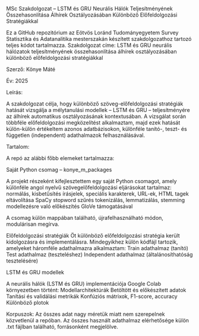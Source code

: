 MSc Szakdolgozat – LSTM és GRU Neurális Hálók Teljesítményének Összehasonlítása Álhírek Osztályozásában Különböző Előfeldolgozási Stratégiákkal

Ez a GitHub repozitórium az Eötvös Loránd Tudományegyetem Survey Statisztika és Adatanalitika mesterszakán készített szakdolgozathoz tartozó teljes kódot tartalmazza.
Szakdolgozat címe: LSTM és GRU neurális hálózatok teljesítményének összehasonlítása álhírek osztályozásában különböző előfeldolgozási stratégiákkal

Szerző: Könye Máté

Év: 2025

Leírás:

A szakdolgozat célja, hogy különböző szöveg-előfeldolgozási stratégiák hatását vizsgálja a mélytanulási modellek –  LSTM és GRU – teljesítményére az álhírek automatikus osztályozásának kontextusában. 
A vizsgálat során többféle előfeldolgozási megközelítést alkalmaztam, majd ezek hatását külön-külön értékeltem azonos adatbázisokon, különféle tanító-, teszt- és független (independent) adathalmazok felhasználásával.


Tartalom:

A repó az alábbi főbb elemeket tartalmazza:

Saját Python csomag – konye_m_packages

A projekt részeként kifejlesztettem egy saját Python csomagot, amely különféle angol nyelvű szövegelőfeldolgozási eljárásokat tartalmaz:
  normálás, kisbetűsítés
  írásjelek, speciális karakterek, URL-ek, HTML tagek eltávolítása
  SpaCy stopword szűrés
  tokenizálás, lemmatizálás, stemming
  modellezésre való előkészítés GloVe támogatásával

A csomag külön mappában található, újrafelhasználható módon, modulárisan megírva.

Előfeldolgozási stratégiák
Öt különböző előfeldolgozási stratégia került kidolgozásra és implementálásra. Mindegyikhez külön kódfájl tartozik, amelyeket háromféle adathalmazra alkalmaztam:
  Train adathalmaz (tanító)
  Test adathalmaz (teszteléshez)
  Independent adathalmaz (általánosíthatóság tesztelésére)

LSTM és GRU modellek

A neurális hálók (LSTM és GRU) implementációja Google Colab környezetben történt:
  Modellarchitektúrák
  Betöltött és előkészített adatok
  Tanítási és validálási metrikák
  Konfúziós mátrixok, F1-score, accuracy
  Különböző plotok

Korpuszok:
Az összes adat nagy méretük miatt nem szerepelnek közvetlenül a repóban. Az összes használt adathalmaz elérhetősége külön .txt fájlban található, forrásonként megjelölve.
